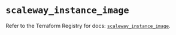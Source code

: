 # `scaleway_instance_image`

Refer to the Terraform Registry for docs: [`scaleway_instance_image`](https://registry.terraform.io/providers/scaleway/scaleway/2.49.0/docs/resources/instance_image).
